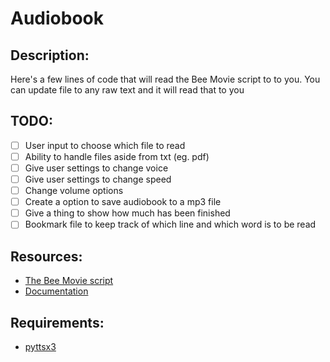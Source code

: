 # Audiobook
## Description:
Here's a few lines of code that will read the Bee Movie script to to you. You can update file to any raw text and it will read that to you
## TODO:
- [ ] User input to choose which file to read
- [ ] Ability to handle files aside from txt (eg. pdf)
- [ ] Give user settings to change voice
- [ ] Give user settings to change speed
- [ ] Change volume options
- [ ] Create a option to save audiobook to a mp3 file
- [ ] Give a thing to show how much has been finished
- [ ] Bookmark file to keep track of which line and which word is to be read
## Resources:
* [The Bee Movie script](https://web.njit.edu/~cm395/theBeeMovieScript/)
* [Documentation](https://pyttsx3.readthedocs.io/en/latest/engine.html)
## Requirements:
* [pyttsx3](https://pypi.org/project/pyttsx3/)
